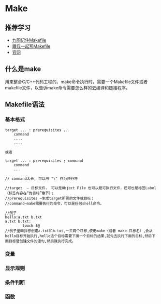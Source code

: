 # Make

## 推荐学习

+ [九图记住Makefile](https://zhuanlan.zhihu.com/p/163287897)
+ [跟我一起写Makefile](https://seisman.github.io/how-to-write-makefile/index.html)
+ [官网](https://www.gnu.org/software/make/manual/html_node/index.html#SEC_Contents)

## 什么是make

用来整合C/C++代码工程的。make命令执行时，需要一个Makefile文件或者makefile文件，以告诉make命令需要怎么样的去编译和链接程序。

## Makefile语法

### 基本格式

```
target ... : prerequisites ...
    command
    ....
    ....
    
或者

target ... : prerequisites ; command
    command
    ...
    
// command太长, 可以用 "\" 作为换行符

//target  — 目标文件， 可以是Object File 也可以是可执行文件，还可也是标签Label（标签内容在“伪目标”章节）；
//prerequisites —生成target所需的文件或目标；
//command—make需要执行的命令，可以是任何shell命令。

//例子
hello:a.txt b.txt 
a.txt b.txt:
        touch $@
//例子里面我想创建a.txt和b.txt,一共两个目标,使用make（或者 make 目标名）,会从hello目标开始执行,hello这个目标需要下面一个目标的结果,就先去执行下面的目标,然后下面目标是创建文件的语句,然后就执行完成。
```

### 变量

### 显示规则

### 条件判断

### 函数

